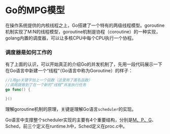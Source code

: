 # Go的MPG模型


在操作系统提供的内核线程之上，Go搭建了一个特有的两级线程模型。goroutine机制实现了M:N的线程模型，goroutine机制是协程（coroutine）的一种实现，golang内置的调度器，可以让多核CPU中每个CPU执行一个协程。

### 调度器是如何工作的

有了上面的认识，可以开始真正的介绍Go的并发机制了，先用一段代码展示一下在Go语言中新建一个“线程“（Go语言中称为Goroutine）的样子：

```go
//1用go关键字加上一个函数（这里用了匿名函数）
//调用就做到了在一个新的“线程”并发执行任务
go func() {

}()
```

理解goroutine机制的原理，关键是理解Go语言`scheduler`的实现。

Go语言中支撑整个scheduler实现的主要有4个重要结构，分别是<u>M、P、G</u>、Sched，前三个定义在runtime.h中，Sched定义在proc.c中。


